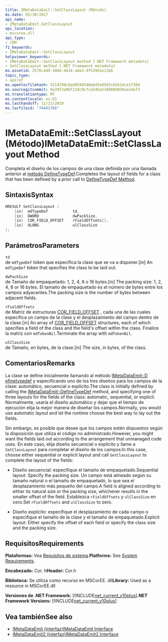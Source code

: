 ```yaml
---
title: IMetaDataEmit::SetClassLayout (Método)
ms.date: 03/30/2017
api_name:
- IMetaDataEmit.SetClassLayout
api_location:
- mscoree.dll
api_type:
- COM
f1_keywords:
- IMetaDataEmit::SetClassLayout
helpviewer_keywords:
- IMetaDataEmit::SetClassLayout method [.NET Framework metadata]
- SetClassLayout method [.NET Framework metadata]
ms.assetid: 2576c449-388d-4434-a0e1-9f53991e11b6
topic_type:
- apiref
ms.openlocfilehash: 5214298c6ad9594548ab45ed583cb5b14ce1f30d
ms.sourcegitcommit: 9a39f2a06f110c9c7ca54ba216900d038aa14ef3
ms.translationtype: MT
ms.contentlocale: es-ES
ms.lasthandoff: 11/23/2019
ms.locfileid: "74441766"
---
```

# <a name="imetadataemitsetclasslayout-method"></a><span data-ttu-id="37b99-102">IMetaDataEmit::SetClassLayout (Método)</span><span class="sxs-lookup"><span data-stu-id="37b99-102">IMetaDataEmit::SetClassLayout Method</span></span>
<span data-ttu-id="37b99-103">Completa el diseño de los campos de una clase definida por una llamada anterior al [método DefineTypeDef](../../../../docs/framework/unmanaged-api/metadata/imetadataemit-definetypedef-method.md).</span><span class="sxs-lookup"><span data-stu-id="37b99-103">Completes the layout of fields for a class that has been defined by a prior call to [DefineTypeDef Method](../../../../docs/framework/unmanaged-api/metadata/imetadataemit-definetypedef-method.md).</span></span>  
  
## <a name="syntax"></a><span data-ttu-id="37b99-104">Sintaxis</span><span class="sxs-lookup"><span data-stu-id="37b99-104">Syntax</span></span>  
  
```cpp  
HRESULT SetClassLayout (  
    [in]  mdTypeDef           td,   
    [in]  DWORD               dwPackSize,   
    [in]  COR_FIELD_OFFSET    rFieldOffsets[],   
    [in]  ULONG               ulClassSize   
);  
```  
  
## <a name="parameters"></a><span data-ttu-id="37b99-105">Parámetros</span><span class="sxs-lookup"><span data-stu-id="37b99-105">Parameters</span></span>  
 `td`  
 <span data-ttu-id="37b99-106">de `mdTypeDef` token que especifica la clase que se va a disponer.</span><span class="sxs-lookup"><span data-stu-id="37b99-106">[in] An `mdTypeDef` token that specifies the class to be laid out.</span></span>  
  
 `dwPackSize`  
 <span data-ttu-id="37b99-107">de Tamaño de empaquetado: 1, 2, 4, 8 o 16 bytes.</span><span class="sxs-lookup"><span data-stu-id="37b99-107">[in] The packing size: 1, 2, 4, 8 or 16 bytes.</span></span> <span data-ttu-id="37b99-108">El tamaño de empaquetado es el número de bytes entre los campos adyacentes.</span><span class="sxs-lookup"><span data-stu-id="37b99-108">The packing size is the number of bytes between adjacent fields.</span></span>  
  
 `rFieldOffsets`  
 <span data-ttu-id="37b99-109">de Matriz de estructuras [COR_FIELD_OFFSET](../../../../docs/framework/unmanaged-api/metadata/cor-field-offset-structure.md) , cada una de las cuales especifica un campo de la clase y el desplazamiento del campo dentro de la clase.</span><span class="sxs-lookup"><span data-stu-id="37b99-109">[in] An array of [COR_FIELD_OFFSET](../../../../docs/framework/unmanaged-api/metadata/cor-field-offset-structure.md) structures, each of which specifies a field of the class and the field's offset within the class.</span></span> <span data-ttu-id="37b99-110">Finalice la matriz con `mdTokenNil`.</span><span class="sxs-lookup"><span data-stu-id="37b99-110">Terminate the array with `mdTokenNil`.</span></span>  
  
 `ulClassSize`  
 <span data-ttu-id="37b99-111">de Tamaño, en bytes, de la clase.</span><span class="sxs-lookup"><span data-stu-id="37b99-111">[in] The size, in bytes, of the class.</span></span>  
  
## <a name="remarks"></a><span data-ttu-id="37b99-112">Comentarios</span><span class="sxs-lookup"><span data-stu-id="37b99-112">Remarks</span></span>  
 <span data-ttu-id="37b99-113">La clase se define inicialmente llamando al método [IMetaDataEmit::D efinetypedef](../../../../docs/framework/unmanaged-api/metadata/imetadataemit-definetypedef-method.md) y especificando uno de los tres diseños para los campos de la clase: automático, secuencial o explícito.</span><span class="sxs-lookup"><span data-stu-id="37b99-113">The class is initially defined by calling the [IMetaDataEmit::DefineTypeDef](../../../../docs/framework/unmanaged-api/metadata/imetadataemit-definetypedef-method.md) method, and specifying one of three layouts for the fields of the class: automatic, sequential, or explicit.</span></span> <span data-ttu-id="37b99-114">Normalmente, usaría el diseño automático y dejar que el tiempo de ejecución elija la mejor manera de diseñar los campos.</span><span class="sxs-lookup"><span data-stu-id="37b99-114">Normally, you would use automatic layout and let the runtime choose the best way to lay out the fields.</span></span>  
  
 <span data-ttu-id="37b99-115">Sin embargo, es posible que desee que los campos estén dispuestos según la disposición que utiliza el código no administrado.</span><span class="sxs-lookup"><span data-stu-id="37b99-115">However, you might want the fields laid out according to the arrangement that unmanaged code uses.</span></span> <span data-ttu-id="37b99-116">En este caso, elija diseño secuencial o explícito y llame a `SetClassLayout` para completar el diseño de los campos:</span><span class="sxs-lookup"><span data-stu-id="37b99-116">In this case, choose either sequential or explicit layout and call `SetClassLayout` to complete the layout of the fields:</span></span>  
  
- <span data-ttu-id="37b99-117">Diseño secuencial: especifique el tamaño de empaquetado.</span><span class="sxs-lookup"><span data-stu-id="37b99-117">Sequential layout: Specify the packing size.</span></span> <span data-ttu-id="37b99-118">Un campo está alineado según su tamaño natural o el tamaño de empaquetado, lo que sea el desplazamiento más pequeño del campo.</span><span class="sxs-lookup"><span data-stu-id="37b99-118">A field is aligned according to either its natural size or the packing size, whichever results in the smaller offset of the field.</span></span> <span data-ttu-id="37b99-119">Establezca `rFieldOffsets` y `ulClassSize` en cero.</span><span class="sxs-lookup"><span data-stu-id="37b99-119">Set `rFieldOffsets` and `ulClassSize` to zero.</span></span>  
  
- <span data-ttu-id="37b99-120">Diseño explícito: especifique el desplazamiento de cada campo o especifique el tamaño de la clase y el tamaño de empaquetado.</span><span class="sxs-lookup"><span data-stu-id="37b99-120">Explicit layout: Either specify the offset of each field or specify the class size and the packing size.</span></span>  
  
## <a name="requirements"></a><span data-ttu-id="37b99-121">Requisitos</span><span class="sxs-lookup"><span data-stu-id="37b99-121">Requirements</span></span>  
 <span data-ttu-id="37b99-122">**Plataformas:** Vea [Requisitos de sistema](../../../../docs/framework/get-started/system-requirements.md).</span><span class="sxs-lookup"><span data-stu-id="37b99-122">**Platforms:** See [System Requirements](../../../../docs/framework/get-started/system-requirements.md).</span></span>  
  
 <span data-ttu-id="37b99-123">**Encabezado:** Cor. h</span><span class="sxs-lookup"><span data-stu-id="37b99-123">**Header:** Cor.h</span></span>  
  
 <span data-ttu-id="37b99-124">**Biblioteca:** Se utiliza como recurso en MSCorEE. dll</span><span class="sxs-lookup"><span data-stu-id="37b99-124">**Library:** Used as a resource in MSCorEE.dll</span></span>  
  
 <span data-ttu-id="37b99-125">**Versiones de .NET Framework:** [!INCLUDE[net_current_v10plus](../../../../includes/net-current-v10plus-md.md)]</span><span class="sxs-lookup"><span data-stu-id="37b99-125">**.NET Framework Versions:** [!INCLUDE[net_current_v10plus](../../../../includes/net-current-v10plus-md.md)]</span></span>  
  
## <a name="see-also"></a><span data-ttu-id="37b99-126">Vea también</span><span class="sxs-lookup"><span data-stu-id="37b99-126">See also</span></span>

- [<span data-ttu-id="37b99-127">IMetaDataEmit (interfaz)</span><span class="sxs-lookup"><span data-stu-id="37b99-127">IMetaDataEmit Interface</span></span>](../../../../docs/framework/unmanaged-api/metadata/imetadataemit-interface.md)
- [<span data-ttu-id="37b99-128">IMetaDataEmit2 (interfaz)</span><span class="sxs-lookup"><span data-stu-id="37b99-128">IMetaDataEmit2 Interface</span></span>](../../../../docs/framework/unmanaged-api/metadata/imetadataemit2-interface.md)

